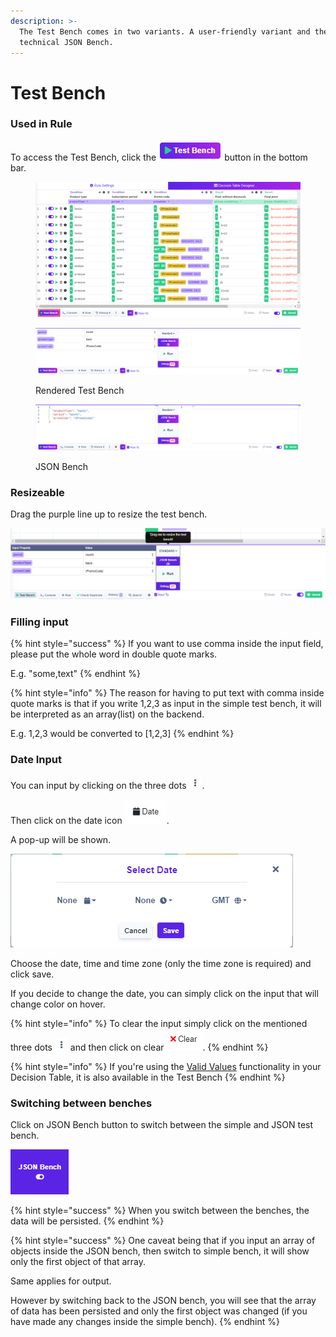 ```yaml
---
description: >-
  The Test Bench comes in two variants. A user-friendly variant and the more
  technical JSON Bench.
---
```


# Test Bench

### Used in Rule

To access the Test Bench, click the <img src="../.gitbook/assets/image (234).png" alt="" data-size="line"> button in the bottom bar.

<figure><img src="../.gitbook/assets/image (235).png" alt=""><figcaption></figcaption></figure>

<figure><img src="../.gitbook/assets/image (127) (1).png" alt=""><figcaption><p>Rendered Test Bench</p></figcaption></figure>

<figure><img src="../.gitbook/assets/image (238).png" alt=""><figcaption><p>JSON Bench</p></figcaption></figure>

### Resizeable

Drag the purple line up to resize the test bench.

![](../.gitbook/assets/resize.png)

### Filling input

{% hint style="success" %}
If you want to use comma inside the input field, please put the whole word in double quote marks.

E.g. "some,text"
{% endhint %}

{% hint style="info" %}
The reason for having to put text with comma inside quote marks is that if you write 1,2,3 as input in the simple test bench, it will be interpreted as an array(list) on the backend.&#x20;

E.g. 1,2,3 would be converted to \[1,2,3]
{% endhint %}

### Date Input

You can input by clicking on the three dots <img src="../.gitbook/assets/image (157) (1).png" alt="" data-size="original">.

Then click on the date icon <img src="../.gitbook/assets/image (171) (1).png" alt="" data-size="original">.

A pop-up will be shown.

![](<../.gitbook/assets/image (188) (1).png>)

Choose the date, time and time zone (only the time zone is required) and click save.

If you decide to change the date, you can simply click on the input that will change color on hover.

{% hint style="info" %}
To clear the input simply click on the mentioned three dots ![](<../.gitbook/assets/image (184) (1).png>) and then click on clear![](<../.gitbook/assets/image (179) (1).png>).
{% endhint %}

{% hint style="info" %}
If you're using the [Valid Values](../decision-tables/table-operations/valid-values.md) functionality in your Decision Table, it is also available in the Test Bench
{% endhint %}

### Switching between benches

Click on JSON Bench button to switch between the simple and JSON test bench.

![](../.gitbook/assets/switch.png)

{% hint style="success" %}
When you switch between the benches, the data will be persisted.
{% endhint %}

{% hint style="success" %}
One caveat being that if you input an array of objects inside the JSON bench, then switch to simple bench, it will show only the first object of that array.

Same applies for output.

However by switching back to the JSON bench, you will see that the array of data has been persisted and only the first object was changed (if you have made any changes inside the simple bench).
{% endhint %}


